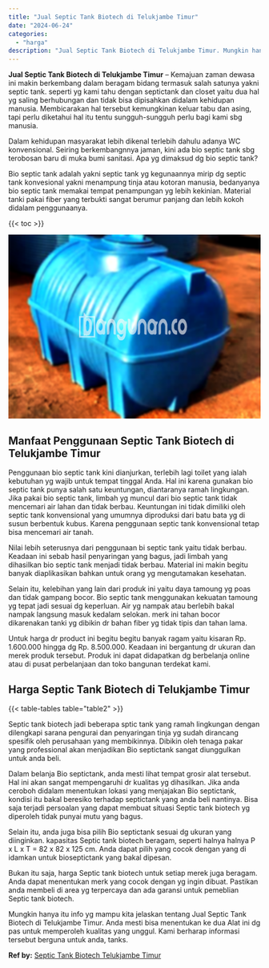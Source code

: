 ```yaml
---
title: "Jual Septic Tank Biotech di Telukjambe Timur"
date: "2024-06-24"
categories: 
  - "harga"
description: "Jual Septic Tank Biotech di Telukjambe Timur. Mungkin hanya itu info yg mampu kita jelaskan tentang Jual Septic Tank Biotech di Telukjambe Timur. Anda mesti..."
---
```


**Jual Septic Tank Biotech di Telukjambe Timur** – Kemajuan zaman dewasa ini makin berkembang dalam beragam bidang termasuk salah satunya yakni septic tank. seperti yg kami tahu dengan septictank dan closet yaitu dua hal yg saling berhubungan dan tidak bisa dipisahkan didalam kehidupan manusia. Membicarakan hal tersebut kemungkinan keluar tabu dan asing, tapi perlu diketahui hal itu tentu sungguh-sungguh perlu bagi kami sbg manusia.

Dalam kehidupan masyarakat lebih dikenal terlebih dahulu adanya WC konvensional. Seiring berkembangnnya jaman, kini ada bio septic tank sbg terobosan baru di muka bumi sanitasi. Apa yg dimaksud dg bio septic tank?

Bio septic tank adalah yakni septic tank yg kegunaannya mirip dg septic tank konvesional yakni menampung tinja atau kotoran manusia, bedanyanya bio septic tank memakai tempat penampungan yg lebih kekinian. Material tanki pakai fiber yang terbukti sangat berumur panjang dan lebih kokoh didalam penggunaanya.

{{< toc >}}

![Jual Septic Tank Biotech di Telukjambe Timur](/images/jual-bio-septictank-15.png)

## Manfaat Penggunaan Septic Tank Biotech di Telukjambe Timur

Penggunaan bio septic tank kini dianjurkan, terlebih lagi toilet yang ialah kebutuhan yg wajib untuk tempat tinggal Anda. Hal ini karena gunakan bio septic tank punya salah satu keuntungan, diantaranya ramah lingkungan. Jika pakai bio septic tank, limbah yg muncul dari bio septic tank tidak mencemari air lahan dan tidak berbau. Keuntungan ini tidak dimiliki oleh septic tank konvensional yang umumnya diproduksi dari batu bata yg di susun berbentuk kubus. Karena penggunaan septic tank konvensional tetap bisa mencemari air tanah.

Nilai lebih seterusnya dari penggunaan bi septic tank yaitu tidak berbau. Keadaan ini sebab hasil penyaringan yang bagus, jadi limbah yang dihasilkan bio septic tank menjadi tidak berbau. Material ini makin begitu banyak diaplikasikan bahkan untuk orang yg mengutamakan kesehatan.

Selain itu, kelebihan yang lain dari produk ini yaitu daya tamoung yg poas dan tidak gampang bocor. Bio septic tank menggunakan kekuatan tamoung yg tepat jadi sesuai dg keperluan. Air yg nampak atau berlebih bakal nampak langsung masuk kedalam selokan. merk ini tahan bocor dikarenakan tanki yg dibikin dr bahan fiber yg tidak tipis dan tahan lama.

Untuk harga dr product ini begitu begitu banyak ragam yaitu kisaran Rp. 1.600.000 hingga dg Rp. 8.500.000. Keadaan ini bergantung dr ukuran dan merek produk tersebut. Produk ini dapat didapatkan dg berbelanja online atau di pusat perbelanjaan dan toko bangunan terdekat kami.

## Harga Septic Tank Biotech di Telukjambe Timur

{{< table-tables table="table2" >}}

Septic tank biotech jadi beberapa sptic tank yang ramah lingkungan dengan dilengkapi sarana pengurai dan penyaringan tinja yg sudah dirancang spesifik oleh perusahaan yang membikinnya. Dibikin oleh tenaga pakar yang professional akan menjadikan Bio septictank sangat diunggulkan untuk anda beli.

Dalam belanja Bio septictank, anda mesti lihat tempat grosir alat tersebut. Hal ini akan sangat mempengaruhi dr kualitas yg dihasilkan. Jika anda ceroboh didalam menentukan lokasi yang menjajakan Bio septictank, kondisi itu bakal beresiko terhadap septictank yang anda beli nantinya. Bisa saja terjadi persoalan yang dapat membuat situasi Septic tank biotech yg diperoleh tidak punyai mutu yang bagus.

Selain itu, anda juga bisa pilih Bio septictank sesuai dg ukuran yang diinginkan. kapasitas Septic tank biotech beragam, seperti halnya halnya P x L x T = 82 x 82 x 125 cm. Anda dapat pilih yang cocok dengan yang di idamkan untuk bioseptictank yang bakal dipesan.

Bukan itu saja, harga Septic tank biotech untuk setiap merek juga beragam. Anda dapat menentukan merk yang cocok dengan yg ingin dibuat. Pastikan anda membeli di area yg terpercaya dan ada garansi untuk pemeblian Septic tank biotech.

Mungkin hanya itu info yg mampu kita jelaskan tentang Jual Septic Tank Biotech di Telukjambe Timur. Anda mesti bisa menentukan ke dua Alat ini dg pas untuk memperoleh kualitas yang unggul. Kami berharap informasi tersebut berguna untuk anda, tanks.

**Ref by:** [Septic Tank Biotech Telukjambe Timur](https://id.wikipedia.org/wiki/Septic)
